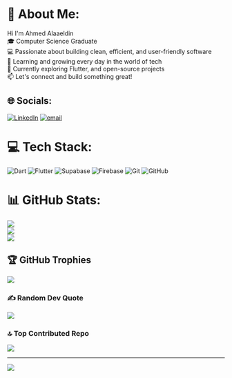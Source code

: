 # 💫 About Me:
Hi I'm Ahmed Alaaeldin<br>🎓 Computer Science Graduate<br>💻 Passionate about building clean, efficient, and user-friendly software<br>🚀 Learning and growing every day in the world of tech<br>🌱 Currently exploring Flutter, and open-source projects<br>📫 Let's connect and build something great!


## 🌐 Socials:
[![LinkedIn](https://img.shields.io/badge/LinkedIn-%230077B5.svg?logo=linkedin&logoColor=white)](https://linkedin.com/in/https://www.linkedin.com/in/ahmed-alaaeldin-ab4a0b315/) [![email](https://img.shields.io/badge/Email-D14836?logo=gmail&logoColor=white)](mailto:ahmedalaa10204@gmail.com) 

# 💻 Tech Stack:
![Dart](https://img.shields.io/badge/dart-%230175C2.svg?style=for-the-badge&logo=dart&logoColor=white) ![Flutter](https://img.shields.io/badge/Flutter-%2302569B.svg?style=for-the-badge&logo=Flutter&logoColor=white) ![Supabase](https://img.shields.io/badge/Supabase-3ECF8E?style=for-the-badge&logo=supabase&logoColor=white) ![Firebase](https://img.shields.io/badge/firebase-%23039BE5.svg?style=for-the-badge&logo=firebase) ![Git](https://img.shields.io/badge/git-%23F05033.svg?style=for-the-badge&logo=git&logoColor=white) ![GitHub](https://img.shields.io/badge/github-%23121011.svg?style=for-the-badge&logo=github&logoColor=white)
# 📊 GitHub Stats:
![](https://github-readme-stats.vercel.app/api?username=Ahmedalaa10204&theme=dark&hide_border=false&include_all_commits=false&count_private=false)<br/>
![](https://nirzak-streak-stats.vercel.app/?user=Ahmedalaa10204&theme=dark&hide_border=false)<br/>
![](https://github-readme-stats.vercel.app/api/top-langs/?username=Ahmedalaa10204&theme=dark&hide_border=false&include_all_commits=false&count_private=false&layout=compact)

## 🏆 GitHub Trophies
![](https://github-profile-trophy.vercel.app/?username=Ahmedalaa10204&theme=radical&no-frame=false&no-bg=true&margin-w=4)

### ✍️ Random Dev Quote
![](https://quotes-github-readme.vercel.app/api?type=horizontal&theme=radical)

### 🔝 Top Contributed Repo
![](https://github-contributor-stats.vercel.app/api?username=Ahmedalaa10204&limit=5&theme=dark&combine_all_yearly_contributions=true)

---
[![](https://visitcount.itsvg.in/api?id=Ahmedalaa10204&icon=0&color=0)](https://visitcount.itsvg.in)

<!-- Proudly created with GPRM ( https://gprm.itsvg.in ) -->
